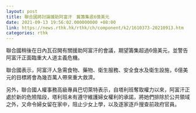 ```yaml
---
layout: post
title: 聯合國將討論援助阿富汗　冀籌集逾6億美元
date: 2021-09-13 19:56:02.000000000 +08:00
link: https://news.rthk.hk/rthk/ch/component/k2/1610373-20210913.htm
categories: rthk
---
```


聯合國稍後在日內瓦召開有關援助阿富汗的會議，期望籌集超過6億美元，並警告阿富汗正面臨重大人道主義危機。

聯合國表示，阿富汗人急需食物、藥物、衛生服務、安全食水及衛生設施，6億美元的目標將會為幾百萬人帶來重大救濟。

另外，聯合國人權事務高級專員巴切萊特表示，自塔利班奪取權力以來，阿富汗正處於新的危險階段，塔利班未有遵守維護婦女權利的承諾，將她們排除於公共領域之外，又命令婦女留在家中，阻止少女上學，以及逐家逐戶搜查前政府官員。
